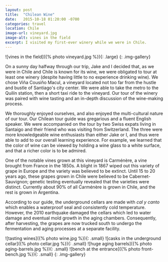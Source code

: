 ```yaml
---
layout: post
title:  "Chilean Wine"
date:   2015-10-18 01:20:00 -0700
categories: travel
location: Chile
image-url: vineyard.jpg
image-alt: vines in the field
excerpt: I visited my first-ever winery while we were in Chile.
---
```

![vines in the field]({% photo vineyard.jpg %}){: .large}
{: .img-gallery}

On a sunny day halfway through our trip, Jake and I decided that, as we were in Chile and Chile is known for its wine, we were obligated to tour at least one winery (despite having little to no experience drinking wine). We chose Viña Cousiño Macul, a vineyard located not too far from the hustle and bustle of Santiago's city center. We were able to take the metro to the Quilín station, then a short taxi ride to the vineyard. Our tour of the winery was paired with wine tasting and an in-depth discussion of the wine-making process.

We thoroughly enjoyed ourselves, and also enjoyed the multi-cultural nature of our tour. Our Chilean tour guide was gregarious and a fluent English speaker. We were accompanied on the tour by two Swiss expats living in Santaigo and their friend who was visiting from Switzerland. The three were more knowledgeable wine enthusiasts than either Jake or I, and thus were able to add to our overall learning experience. For example, we learned that the color of wine can be viewed by holding a wine glass to a white surface, and that a richer color is to be admired.

One of the notable vines grown at this vineyard is Carménère, a vine brought from France in the 1850s. A blight in 1867 wiped out this variety of grape in Europe and the variety was believed to be extinct. Until 15 to 20 years ago, these grapes grown in Chile were believed to be Cabernet-Sauvignon; genetic testing eventually revealed that the varieties were distinct. Currently about 90% of all Carménère is grown in Chile, and the rest is grown in Argentina.

According to our guide, the underground cellars are made with _cal y canto_ which enables a waterproof seal and consistently cold temperature. However, the 2010 earthquake damaged the cellars which led to water damage and eventual mold growth in the aging chambers. Consequently, after harvesting, the grapes are now trucked south to undergo the fermentation and aging processes at a separate facility.

![tasting wines]({% photo wine.jpg %}){: .small}
![casks in the underground cellar]({% photo cellar.jpg %}){: .small}
![huge aging barrels]({% photo aging-barrels.jpg %}){: .small}
![bench at the entrance]({% photo front-bench.jpg %}){: .small}
{: .img-gallery}
